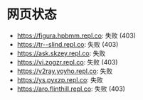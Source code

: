 # 网页状态
- https://figura.hpbmm.repl.co: 失败 (403)
- https://tr--slind.repl.co: 失败 (403)
- https://ask.skzey.repl.co: 失败
- https://vi.zogzr.repl.co: 失败 (403)
- https://v2ray.yoyho.repl.co: 失败
- https://ys.pyxzp.repl.co: 失败
- https://aro.flinthill.repl.co: 失败 (403)
